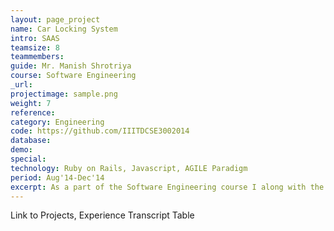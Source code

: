 ```yaml
---
layout: page_project
name: Car Locking System
intro: SAAS
teamsize: 8
teammembers: 
guide: Mr. Manish Shrotriya
course: Software Engineering
_url: 
projectimage: sample.png
weight: 7
reference: 
category: Engineering
code: https://github.com/IIITDCSE3002014
database:
demo:
special:
technology: Ruby on Rails, Javascript, AGILE Paradigm
period: Aug'14-Dec'14
excerpt: As a part of the Software Engineering course I along with the team made a SAAS web application using ruby on rails framework. The Web Application consisted of a system to allow a Travel Agent to effectively run his business by adding and using a set of applets that the service provides.
---
```

Link to Projects, Experience
Transcript Table